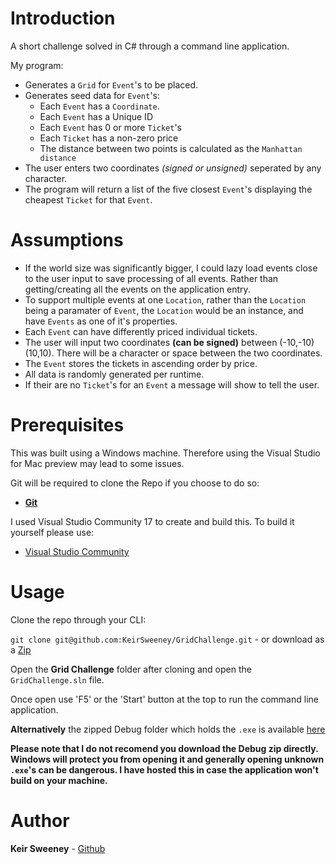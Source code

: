 # Introduction
A short challenge solved in C# through a command line application.

My program:

- Generates a `Grid` for `Event`'s to be placed.
- Generates seed data for `Event`'s:
    + Each `Event` has a `Coordinate`.
    + Each `Event` has a Unique ID
    + Each `Event` has 0 or more `Ticket`'s
    + Each `Ticket` has a non-zero price
    + The distance between two points is calculated as the `Manhattan distance`
- The user enters two coordinates _(signed or unsigned)_ seperated by any character.
- The program will return a list of the five closest `Event`'s displaying the cheapest `Ticket` for that `Event`.

# Assumptions

- If the world size was significantly bigger, I could lazy load events close to the user input to save processing of all events. Rather than getting/creating all the events on the application entry.
- To support multiple events at one `Location`, rather than the `Location` being a paramater of `Event`, the `Location` would be an instance, and have `Events` as one of it's properties.
- Each `Event` can have differently priced individual tickets.
- The user will input two coordinates __(can be signed)__ between (-10,-10) (10,10). There will be a character or space between the two coordinates.
- The `Event` stores the tickets in ascending order by price.
- All data is randomly generated per runtime.
- If their are no `Ticket`'s for an `Event` a message will show to tell the user.

# Prerequisites

This was built using a Windows machine. Therefore using the Visual Studio for Mac preview may lead to some issues.

Git will be required to clone the Repo if you choose to do so:

- [**Git**](https://git-scm.com/download/win)

I used Visual Studio Community 17 to create and build this. To build it yourself please use:

- [Visual Studio Community](https://www.visualstudio.com/downloads/?rr=https%3A%2F%2Fwww.google.co.uk%2F)

# Usage
Clone the repo through your CLI:

```git clone git@github.com:KeirSweeney/GridChallenge.git``` -  or download as a [Zip](https://github.com/KeirSweeney/GridChallenge/archive/master.zip)


Open the __Grid Challenge__ folder after cloning and open the `GridChallenge.sln` file.

Once open use 'F5' or the 'Start' button at the top to run the command line application.

**Alternatively** the zipped Debug folder which holds the `.exe` is available [here](https://github.com/KeirSweeney/GridChallenge/raw/master/Debug.zip)

__Please note that I do not recomend you download the Debug zip directly. 
Windows will protect you from opening it and generally opening unknown `.exe`'s can be dangerous.
I have hosted this in case the application won't build on your machine.__

# Author 

**Keir Sweeney** - [Github](https://github.com/KeirSweeney/)




